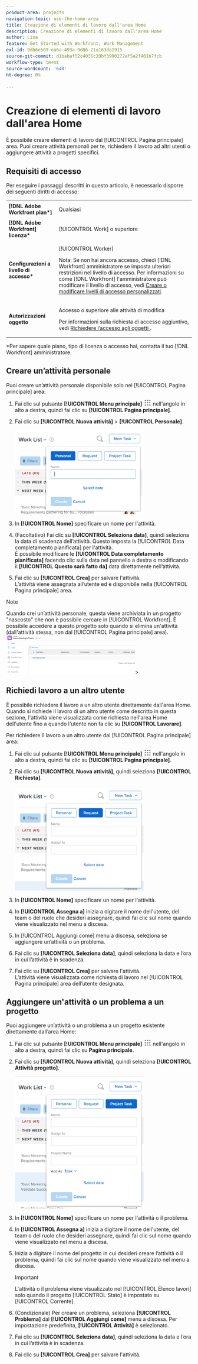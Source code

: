 ```yaml
---
product-area: projects
navigation-topic: use-the-home-area
title: Creazione di elementi di lavoro dall'area Home
description: Creazione di elementi di lavoro dall'area Home
author: Lisa
feature: Get Started with Workfront, Work Management
exl-id: 9db6e509-ea6a-493a-9d86-21a163da1915
source-git-commit: d1babaf52c4035c20bf3990272af5a2f401b7fcb
workflow-type: tm+mt
source-wordcount: '640'
ht-degree: 0%

---
```


# Creazione di elementi di lavoro dall&#39;area Home

<!--
<p data-mc-conditions="QuicksilverOrClassic.Draft mode">(NOTE: From Courtney: Need to rename)</p>
-->

È possibile creare elementi di lavoro dal [!UICONTROL Pagina principale] area. Puoi creare attività personali per te, richiedere il lavoro ad altri utenti o aggiungere attività a progetti specifici.

## Requisiti di accesso

Per eseguire i passaggi descritti in questo articolo, è necessario disporre dei seguenti diritti di accesso:

<table style="table-layout:auto"> 
 <col> 
 <col> 
 <tbody> 
  <tr> 
   <td role="rowheader"><strong>[!DNL Adobe Workfront plan*]</strong></td> 
   <td> <p>Qualsiasi</p> </td> 
  </tr> 
  <tr> 
   <td role="rowheader"><strong>[!DNL Adobe Workfront] licenza*</strong></td> 
   <td> <p>[!UICONTROL Work] o superiore</p> </td> 
  </tr> 
  <tr> 
   <td role="rowheader"><strong>Configurazioni a livello di accesso*</strong></td> 
   <td> <p>[!UICONTROL Worker]</p> <p>Nota: Se non hai ancora accesso, chiedi [!DNL Workfront] amministratore se imposta ulteriori restrizioni nel livello di accesso. Per informazioni su come [!DNL Workfront] l'amministratore può modificare il livello di accesso, vedi <a href="../../../administration-and-setup/add-users/configure-and-grant-access/create-modify-access-levels.md" class="MCXref xref">Creare o modificare livelli di accesso personalizzati</a>.</p> </td> 
  </tr> 
  <tr> 
   <td role="rowheader"><strong>Autorizzazioni oggetto</strong></td> 
   <td> <p>Accesso o superiore alle attività di modifica</p> <p>Per informazioni sulla richiesta di accesso aggiuntivo, vedi <a href="../../../workfront-basics/grant-and-request-access-to-objects/request-access.md" class="MCXref xref">Richiedere l’accesso agli oggetti </a>.</p> </td> 
  </tr> 
 </tbody> 
</table>

&#42;Per sapere quale piano, tipo di licenza o accesso hai, contatta il tuo [!DNL Workfront] amministratore.

## Creare un’attività personale

Puoi creare un’attività personale disponibile solo nel [!UICONTROL Pagina principale] area:

1. Fai clic sul pulsante **[!UICONTROL Menu principale]** ![](assets/main-menu-icon.png) nell&#39;angolo in alto a destra, quindi fai clic su **[!UICONTROL Pagina principale]**.
1. Fai clic su **[!UICONTROL Nuova attività]** > **[!UICONTROL Personale]**.

   ![](assets/creating-work-items-new-task-personal-nwe-350x228.png)

1. In **[!UICONTROL Nome]** specificare un nome per l&#39;attività.
1. (Facoltativo) Fai clic su **[!UICONTROL Seleziona data]**, quindi seleziona la data di scadenza dell’attività. Questo imposta la [!UICONTROL Data completamento pianificata] per l&#39;attività.\
   È possibile modificare le **[!UICONTROL Data completamento pianificata]** facendo clic sulla data nel pannello a destra o modificando il **[!UICONTROL Questo sarà fatto da]** data direttamente nell’attività.

1. Fai clic su **[!UICONTROL Crea]** per salvare l&#39;attività.\
   L’attività viene assegnata all’utente ed è disponibile nella [!UICONTROL Pagina principale] area.

>[!NOTE]
>
>Quando crei un’attività personale, questa viene archiviata in un progetto &quot;nascosto&quot; che non è possibile cercare in [!UICONTROL Workfront]. È possibile accedere a questo progetto solo quando si elimina un&#39;attività (dall&#39;attività stessa, non dal [!UICONTROL Pagina principale] area).\
>![[!UICONTROL Progetto per attività personali]](assets/createworkitems-personal--project-350x105.png)>

## Richiedi lavoro a un altro utente

È possibile richiedere il lavoro a un altro utente direttamente dall&#39;area Home. Quando si richiede il lavoro di un altro utente come descritto in questa sezione, l&#39;attività viene visualizzata come richiesta nell&#39;area Home dell&#39;utente fino a quando l&#39;utente non fa clic su **[!UICONTROL Lavorare]**.

Per richiedere il lavoro a un altro utente dal [!UICONTROL Pagina principale] area:

1. Fai clic sul pulsante **[!UICONTROL Menu principale]** ![](assets/main-menu-icon.png) nell&#39;angolo in alto a destra, quindi fai clic su **[!UICONTROL Pagina principale]**.
1. Fai clic su **[!UICONTROL Nuova attività]**, quindi seleziona **[!UICONTROL Richiesta]**.

   ![](assets/creating-work-items-new-task-request-nwe-350x283.png)

1. In **[!UICONTROL Nome]** specificare un nome per l&#39;attività.
1. In **[!UICONTROL Assegna a]** inizia a digitare il nome dell&#39;utente, del team o del ruolo che desideri assegnare, quindi fai clic sul nome quando viene visualizzato nel menu a discesa.
1. In [!UICONTROL Aggiungi come] menu a discesa, seleziona se aggiungere un’attività o un problema.
1. Fai clic su **[!UICONTROL Seleziona data]**, quindi seleziona la data e l’ora in cui l’attività è in scadenza.
1. Fai clic su **[!UICONTROL Crea]** per salvare l&#39;attività.\
   L’attività viene visualizzata come richiesta di lavoro nel [!UICONTROL Pagina principale] area dell’utente designata.

## Aggiungere un&#39;attività o un problema a un progetto

Puoi aggiungere un’attività o un problema a un progetto esistente direttamente dall’area Home:

1. Fai clic sul pulsante **[!UICONTROL Menu principale]** ![](assets/main-menu-icon.png) nell&#39;angolo in alto a destra, quindi fai clic su **Pagina principale**.
1. Fai clic su **[!UICONTROL Nuova attività]**, quindi seleziona **[!UICONTROL Attività progetto]**.

   ![](assets/creating-work-items-new-project-task-nwe-350x358.png)

1. In **[!UICONTROL Nome]** specificare un nome per l&#39;attività o il problema.
1. In **[!UICONTROL Assegna a]** inizia a digitare il nome dell&#39;utente, del team o del ruolo che desideri assegnare, quindi fai clic sul nome quando viene visualizzato nel menu a discesa.
1. Inizia a digitare il nome del progetto in cui desideri creare l’attività o il problema, quindi fai clic sul nome quando viene visualizzato nel menu a discesa.

   >[!IMPORTANT]
   >
   >L&#39;attività o il problema viene visualizzato nel [!UICONTROL Elenco lavori] solo quando il progetto [!UICONTROL Stato] è impostato su [!UICONTROL Corrente].

1. (Condizionale) Per creare un problema, seleziona **[!UICONTROL Problema]** dal **[!UICONTROL Aggiungi come]** menu a discesa. Per impostazione predefinita, **[!UICONTROL Attività]** è selezionato.

1. Fai clic su **[!UICONTROL Seleziona data]**, quindi seleziona la data e l’ora in cui l’attività è in scadenza.
1. Fai clic su **[!UICONTROL Crea]** per salvare l&#39;attività.
